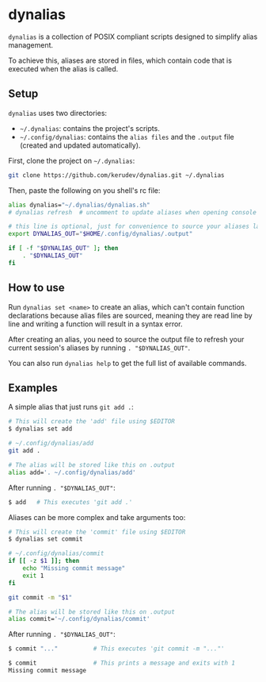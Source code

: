 # dynalias

`dynalias` is a collection of POSIX compliant scripts designed to simplify
alias management.

To achieve this, aliases are stored in files, which contain code that is
executed when the alias is called.

## Setup

`dynalias` uses two directories:
- `~/.dynalias`: contains the project's scripts.
- `~/.config/dynalias`: contains the `alias files` and the `.output` file
  (created and updated automatically).

First, clone the project on `~/.dynalias`:

```sh
git clone https://github.com/kerudev/dynalias.git ~/.dynalias
```

Then, paste the following on you shell's rc file:

```sh
alias dynalias="~/.dynalias/dynalias.sh"
# dynalias refresh	# uncomment to update aliases when opening console

# this line is optional, just for convenience to source your aliases later
export DYNALIAS_OUT="$HOME/.config/dynalias/.output"

if [ -f "$DYNALIAS_OUT" ]; then
    . "$DYNALIAS_OUT"
fi
```

## How to use

Run `dynalias set <name>` to create an alias, which can't contain function
declarations because alias files are sourced, meaning they are read line by
line and writing a function will result in a syntax error.

After creating an alias, you need to source the output file to refresh your
current session's aliases by running `. "$DYNALIAS_OUT"`.

You can also run `dynalias help` to get the full list of available commands.

## Examples

A simple alias that just runs `git add .`:

```sh
# This will create the 'add' file using $EDITOR
$ dynalias set add

# ~/.config/dynalias/add
git add .

# The alias will be stored like this on .output
alias add='. ~/.config/dynalias/add'
```

After running `. "$DYNALIAS_OUT"`:

```sh
$ add   # This executes 'git add .'
```

Aliases can be more complex and take arguments too:

```sh
# This will create the 'commit' file using $EDITOR
$ dynalias set commit

# ~/.config/dynalias/commit
if [[ -z $1 ]]; then
    echo "Missing commit message"
    exit 1
fi

git commit -m "$1"

# The alias will be stored like this on .output
alias commit='~/.config/dynalias/commit'
```

After running `. "$DYNALIAS_OUT"`:

```sh
$ commit "..."          # This executes 'git commit -m "..."'

$ commit                # This prints a message and exits with 1
Missing commit message
```
